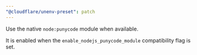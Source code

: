 ```yaml
---
"@cloudflare/unenv-preset": patch
---
```


Use the native `node:punycode` module when available.

It is enabled when the `enable_nodejs_punycode_module` compatibility flag is set.
